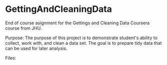 # GettingAndCleaningData

End of course asignment for the Gettings and Cleaning Data Coursera course from JHU.

Purpose:
The purpose of this project is to demonstrate student's ability to collect, work with, and clean a data set. The goal is to prepare tidy data that can be used for later analysis.

Files:

